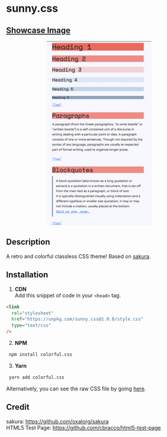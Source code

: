 # sunny.css

## [Showcase Image](https://y-arjun-y.github.io/sunny.css/)

<div align="center">
<img src="sunny.png" height="500px">  
</div>

## Description

A retro and colorful classless CSS theme! Based on [sakura](https://github.com/oxalorg/sakura).

## Installation

1. **CDN**  
   Add this snippet of code in your `<head>` tag.

```html
<link
  rel="stylesheet"
  href="https://unpkg.com/sunny.css@1.0.0/style.css"
  type="text/css"
/>
```

2. **NPM**

```bash
 npm install colorful.css
```

3. **Yarn**

```bash
 yarn add colorful.css
```

Alternatively, you can see the raw CSS file by going [here](https://raw.githubusercontent.com/y-arjun-y/sunny.css/main/style.css).

## Credit

sakura: https://github.com/oxalorg/sakura  
HTML5 Test Page: https://github.com/cbracco/html5-test-page
